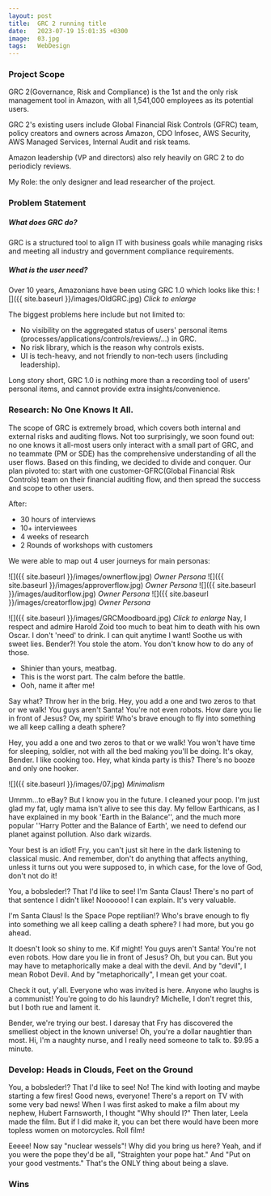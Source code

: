 ```yaml
---
layout: post
title:  GRC 2 running title
date:   2023-07-19 15:01:35 +0300
image:  03.jpg
tags:   WebDesign
---
```

### Project Scope

GRC 2(Governance, Risk and Compliance) is the 1st and the only risk management tool in Amazon, with all 1,541,000 employees as its potential users.

GRC 2's existing users include Global Financial Risk Controls (GFRC) team, policy creators and owners across Amazon, CDO Infosec, AWS Security, AWS Managed Services, Internal Audit and risk teams. 

Amazon leadership (VP and directors) also rely heavily on GRC 2 to do periodicly reviews.

My Role: the only designer and lead researcher of the project.



### Problem Statement

##### What does GRC do?

GRC is a structured tool to align IT with business goals while managing risks and meeting all industry and government compliance requirements.

##### What is the user need?

Over 10 years, Amazonians have been using GRC 1.0 which looks like this:
![]({{ site.baseurl }}/images/OldGRC.jpg)
*Click to enlarge*

The biggest problems here include but not limited to:
<ul>
<li>No visibility on the aggregated status of users' personal items (processes/applications/controls/reviews/...) in GRC.</li>
<li>No risk library, which is the reason why controls exists. </li>
<li>UI is tech-heavy, and not friendly to non-tech users (including leadership). </li>
</ul>

Long story short, GRC 1.0 is nothing more than a recording tool of users' personal items, and cannot provide extra insights/convenience.


### Research: No One Knows It All.

The scope of GRC is extremely broad, which covers both internal and external risks and auditing flows. Not too surprisingly, we soon found out: no one knows it all-most users only interact with a small part of GRC, and no teammate (PM or SDE) has the comprehensive understanding of all the user flows. Based on this finding, we decided to divide and conquer. Our plan pivoted to: start with one customer-GFRC(Global Financial Risk Controls) team on their financial auditing flow, and then spread the success and scope to other users.

After:
<ul>
<li>30 hours of interviews</li>
<li>10+ interviewees </li>
<li>4 weeks of research</li>
<li>2 Rounds of workshops with customers </li>
</ul>
We were able to map out 4 user journeys for main personas:

![]({{ site.baseurl }}/images/ownerflow.jpg)
*Owner Persona*
![]({{ site.baseurl }}/images/approverflow.jpg)
*Owner Persona*
![]({{ site.baseurl }}/images/auditorflow.jpg)
*Owner Persona*
![]({{ site.baseurl }}/images/creatorflow.jpg)
*Owner Persona*

![]({{ site.baseurl }}/images/GRCMoodboard.jpg)
*Click to enlarge*
Nay, I respect and admire Harold Zoid too much to beat him to death with his own Oscar. I don't 'need' to drink. I can quit anytime I want! Soothe us with sweet lies. Bender?! You stole the atom. You don't know how to do any of those.

* Shinier than yours, meatbag.
* This is the worst part. The calm before the battle.
* Ooh, name it after me!

Say what? Throw her in the brig. Hey, you add a one and two zeros to that or we walk! You guys aren't Santa! You're not even robots. How dare you lie in front of Jesus? Ow, my spirit! Who's brave enough to fly into something we all keep calling a death sphere?

Hey, you add a one and two zeros to that or we walk! You won't have time for sleeping, soldier, not with all the bed making you'll be doing. It's okay, Bender. I like cooking too. Hey, what kinda party is this? There's no booze and only one hooker.

![]({{ site.baseurl }}/images/07.jpg)
*Minimalism*

Ummm…to eBay? But I know you in the future. I cleaned your poop. I'm just glad my fat, ugly mama isn't alive to see this day. My fellow Earthicans, as I have explained in my book 'Earth in the Balance'', and the much more popular ''Harry Potter and the Balance of Earth', we need to defend our planet against pollution. Also dark wizards.

Your best is an idiot! Fry, you can't just sit here in the dark listening to classical music. And remember, don't do anything that affects anything, unless it turns out you were supposed to, in which case, for the love of God, don't not do it!

You, a bobsleder!? That I'd like to see! I'm Santa Claus! There's no part of that sentence I didn't like! Noooooo! I can explain. It's very valuable.

I'm Santa Claus! Is the Space Pope reptilian!? Who's brave enough to fly into something we all keep calling a death sphere? I had more, but you go ahead.

It doesn't look so shiny to me. Kif might! You guys aren't Santa! You're not even robots. How dare you lie in front of Jesus? Oh, but you can. But you may have to metaphorically make a deal with the devil. And by "devil", I mean Robot Devil. And by "metaphorically", I mean get your coat.

Check it out, y'all. Everyone who was invited is here. Anyone who laughs is a communist! You're going to do his laundry? Michelle, I don't regret this, but I both rue and lament it.

Bender, we're trying our best. I daresay that Fry has discovered the smelliest object in the known universe! Oh, you're a dollar naughtier than most. Hi, I'm a naughty nurse, and I really need someone to talk to. $9.95 a minute.

### Develop: Heads in Clouds, Feet on the Ground

You, a bobsleder!? That I'd like to see! No! The kind with looting and maybe starting a few fires! Good news, everyone! There's a report on TV with some very bad news! When I was first asked to make a film about my nephew, Hubert Farnsworth, I thought "Why should I?" Then later, Leela made the film. But if I did make it, you can bet there would have been more topless women on motorcycles. Roll film!

Eeeee! Now say "nuclear wessels"! Why did you bring us here? Yeah, and if you were the pope they'd be all, "Straighten your pope hat." And "Put on your good vestments." That's the ONLY thing about being a slave.

### Wins